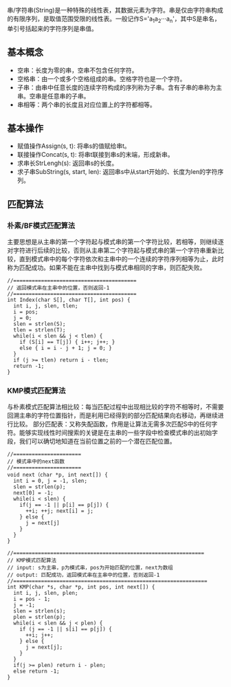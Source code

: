 串/字符串(String)是一种特殊的线性表，其数据元素为字符。串是仅由字符串构成的有限序列，是取值范围受限的线性表。一般记作S='a<sub>1</sub>a<sub>2</sub>···a<sub>n</sub>'，其中S是串名，单引号括起来的字符序列是串值。

## 基本概念
- 空串：长度为零的串，空串不包含任何字符。
- 空格串：由一个或多个空格组成的串。空格字符也是一个字符。
- 子串：由串中任意长度的连续字符构成的序列称为子串。含有子串的串称为主串。空串是任意串的子串。
- 串相等：两个串的长度且对应位置上的字符都相等。

## 基本操作
- 赋值操作Assign(s, t): 将串s的值赋给串t。
- 联接操作Concat(s, t): 将串t联接到串s的末端，形成新串。
- 求串长StrLengh(s): 返回串s的长度。
- 求子串SubString(s, start, len): 返回串s中从start开始的、长度为len的字符序列。

## 匹配算法
### 朴素/BF模式匹配算法
主要思想是从主串的第一个字符起与模式串的第一个字符比较，若相等，则继续逐对字符进行后续的比较，否则从主串第二个字符起与模式串的第一个字符串重新比较，直到模式串中的每个字符依次和主串中的一个连续的字符序列相等为止，此时称为匹配成功。如果不能在主串中找到与模式串相同的字串，则匹配失败。
```
//========================================
// 返回模式串在主串中的位置，否则返回-1
//========================================
int Index(char S[], char T[], int pos) {
  int i, j, slen, tlen;
  i = pos;
  j = 0;
  slen = strlen(S);
  tlen = strlen(T);
  while(i < slen && j < tlen) {
    if (S[i] == T[j]) { i++; j++; }
    else { i = i - j + 1; j = 0; }
  }
  if (j >= tlen) return i - tlen;
  return -1;
}
```
  
### KMP模式匹配算法
与朴素模式匹配算法相比较：每当匹配过程中出现相比较的字符不相等时，不需要回溯主串的字符位置指针，而是利用已经得到的部分匹配结果向右移动，再继续进行比较。
部分匹配表：又称失配函数，作用是让算法无需多次匹配S中的任何字符。能够实现线性时间搜索的关键是在主串的一些字段中检查模式串的出初始字段，我们可以确切地知道在当前位置之前的一个潜在匹配位置。
```
//======================
// 模式串中的next函数
//======================
void next（char *p, int next[]) {
  int i = 0, j = -1, slen;
  slen = strlen(p);
  next[0] = -1;
  while(i < slen) {
    if(j == -1 || p[i] == p[j]) {
      ++i; ++j; next[i] = j;
    } else {
      j = next[j]
    }
  }
}

//==============================================================
// KMP模式匹配算法
// input: s为主串，p为模式串，pos为开始匹配的位置，next为数组
// output: 匹配成功，返回模式串在主串中的位置，否则返回-1
//===============================================================
int KMP(char *s, char *p, int pos, int next[]) {
  int i, j, slen, plen;
  i = pos - 1;
  j = -1;
  slen = strlen(s);
  plen = strlen(p);
  while(i < slen && j < plen) {
    if (j == -1 || s[i] == p[j]) {
      ++i; j++;
    } else {
      j = next[j];
    }
  }
  if(j >= plen) return i - plen;
  else return -1;
}
```